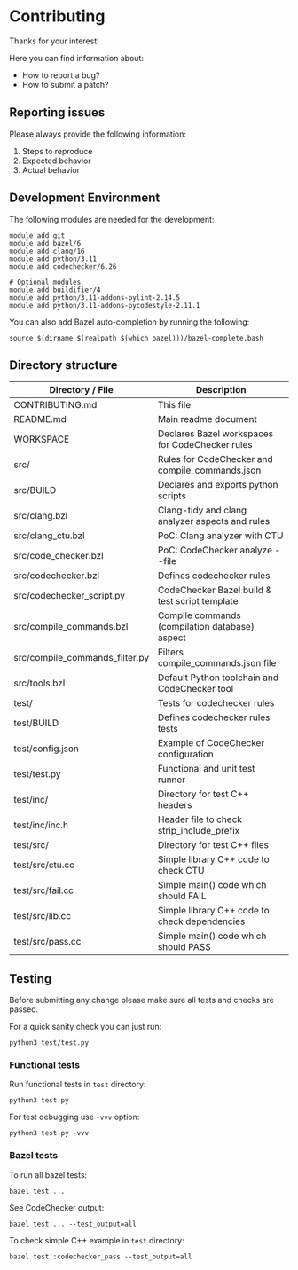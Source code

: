Contributing
============

Thanks for your interest!

Here you can find information about:
- How to report a bug?
- How to submit a patch?


Reporting issues
----------------

Please always provide the following information:

1. Steps to reproduce
2. Expected behavior
3. Actual behavior


Development Environment
-----------------------

The following modules are needed for the development:

    module add git
    module add bazel/6
    module add clang/16
    module add python/3.11
    module add codechecker/6.26

    # Optional modules
    module add buildifier/4
    module add python/3.11-addons-pylint-2.14.5
    module add python/3.11-addons-pycodestyle-2.11.1

You can also add Bazel auto-completion by running the following:

    source $(dirname $(realpath $(which bazel)))/bazel-complete.bash


Directory structure
-------------------

Directory / File               | Description
------------------------------ | -----------
CONTRIBUTING.md                | This file
README.md                      | Main readme document
WORKSPACE                      | Declares Bazel workspaces for CodeChecker rules
src/                           | Rules for CodeChecker and compile_commands.json
src/BUILD                      | Declares and exports python scripts
src/clang.bzl                  | Clang-tidy and clang analyzer aspects and rules
src/clang_ctu.bzl              | PoC: Clang analyzer with CTU
src/code_checker.bzl           | PoC: CodeChecker analyze --file
src/codechecker.bzl            | Defines codechecker rules
src/codechecker_script.py      | CodeChecker Bazel build & test script template
src/compile_commands.bzl       | Compile commands (compilation database) aspect
src/compile_commands_filter.py | Filters compile_commands.json file
src/tools.bzl                  | Default Python toolchain and CodeChecker tool
test/                          | Tests for codechecker rules
test/BUILD                     | Defines codechecker rules tests
test/config.json               | Example of CodeChecker configuration
test/test.py                   | Functional and unit test runner
test/inc/                      | Directory for test C++ headers
test/inc/inc.h                 | Header file to check strip_include_prefix
test/src/                      | Directory for test C++ files
test/src/ctu.cc                | Simple library C++ code to check CTU
test/src/fail.cc               | Simple main() code which should FAIL
test/src/lib.cc                | Simple library C++ code to check dependencies
test/src/pass.cc               | Simple main() code which should PASS


Testing
-------

Before submitting any change please make sure all tests and checks are passed.

For a quick sanity check you can just run:

    python3 test/test.py


### Functional tests

Run functional tests in `test` directory:

    python3 test.py

For test debugging use `-vvv` option:

    python3 test.py -vvv

### Bazel tests

To run all bazel tests:

    bazel test ...

See CodeChecker output:

    bazel test ... --test_output=all

To check simple C++ example in `test` directory:

    bazel test :codechecker_pass --test_output=all

